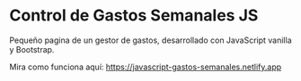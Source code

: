 # Control de Gastos Semanales JS
Pequeño pagina de un gestor de gastos, desarrollado con JavaScript vanilla y Bootstrap. 

Mira como funciona aquí: 
https://javascript-gastos-semanales.netlify.app
